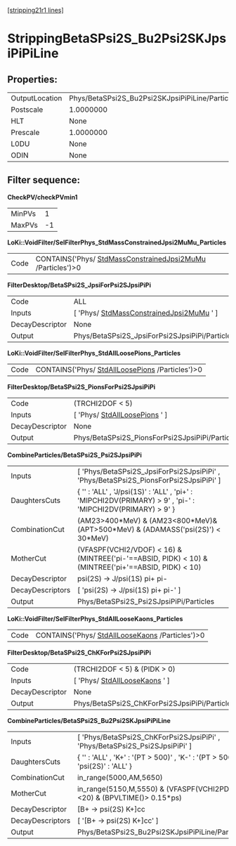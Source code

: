 [[stripping21r1 lines]](./stripping21r1-leptonic)

# StrippingBetaSPsi2S_Bu2Psi2SKJpsiPiPiLine

## Properties:

|                |                                                 |
|----------------|-------------------------------------------------|
| OutputLocation | Phys/BetaSPsi2S_Bu2Psi2SKJpsiPiPiLine/Particles |
| Postscale      | 1.0000000                                       |
| HLT            | None                                            |
| Prescale       | 1.0000000                                       |
| L0DU           | None                                            |
| ODIN           | None                                            |

## Filter sequence:

**CheckPV/checkPVmin1**

|        |     |
|--------|-----|
| MinPVs | 1   |
| MaxPVs | -1  |

**LoKi::VoidFilter/SelFilterPhys_StdMassConstrainedJpsi2MuMu_Particles**

|      |                                                                                                            |
|------|------------------------------------------------------------------------------------------------------------|
| Code | CONTAINS('Phys/ [StdMassConstrainedJpsi2MuMu](./stripping21r1-stdmassconstrainedjpsi2mumu) /Particles')\>0 |

**FilterDesktop/BetaSPsi2S_JpsiForPsi2SJpsiPiPi**

|                 |                                                                                           |
|-----------------|-------------------------------------------------------------------------------------------|
| Code            | ALL                                                                                       |
| Inputs          | [ 'Phys/ [StdMassConstrainedJpsi2MuMu](./stripping21r1-stdmassconstrainedjpsi2mumu) ' ] |
| DecayDescriptor | None                                                                                      |
| Output          | Phys/BetaSPsi2S_JpsiForPsi2SJpsiPiPi/Particles                                            |

**LoKi::VoidFilter/SelFilterPhys_StdAllLoosePions_Particles**

|      |                                                                                      |
|------|--------------------------------------------------------------------------------------|
| Code | CONTAINS('Phys/ [StdAllLoosePions](./stripping21r1-stdallloosepions) /Particles')\>0 |

**FilterDesktop/BetaSPsi2S_PionsForPsi2SJpsiPiPi**

|                 |                                                                     |
|-----------------|---------------------------------------------------------------------|
| Code            | (TRCHI2DOF \< 5)                                                    |
| Inputs          | [ 'Phys/ [StdAllLoosePions](./stripping21r1-stdallloosepions) ' ] |
| DecayDescriptor | None                                                                |
| Output          | Phys/BetaSPsi2S_PionsForPsi2SJpsiPiPi/Particles                     |

**CombineParticles/BetaSPsi2S_Psi2SJpsiPiPi**

|                  |                                                                                                              |
|------------------|--------------------------------------------------------------------------------------------------------------|
| Inputs           | [ 'Phys/BetaSPsi2S_JpsiForPsi2SJpsiPiPi' , 'Phys/BetaSPsi2S_PionsForPsi2SJpsiPiPi' ]                       |
| DaughtersCuts    | { '' : 'ALL' , 'J/psi(1S)' : 'ALL' , 'pi+' : 'MIPCHI2DV(PRIMARY) \> 9' , 'pi-' : 'MIPCHI2DV(PRIMARY) \> 9' } |
| CombinationCut   | (AM23\>400\*MeV) & (AM23\<800\*MeV)&(APT\>500\*MeV) & (ADAMASS('psi(2S)') \< 30\*MeV)                        |
| MotherCut        | (VFASPF(VCHI2/VDOF) \< 16) & (MINTREE('pi-'==ABSID, PIDK) \< 10) & (MINTREE('pi+'==ABSID, PIDK) \< 10)       |
| DecayDescriptor  | psi(2S) -\> J/psi(1S) pi+ pi-                                                                                |
| DecayDescriptors | [ 'psi(2S) -\> J/psi(1S) pi+ pi-' ]                                                                        |
| Output           | Phys/BetaSPsi2S_Psi2SJpsiPiPi/Particles                                                                      |

**LoKi::VoidFilter/SelFilterPhys_StdAllLooseKaons_Particles**

|      |                                                                                      |
|------|--------------------------------------------------------------------------------------|
| Code | CONTAINS('Phys/ [StdAllLooseKaons](./stripping21r1-stdallloosekaons) /Particles')\>0 |

**FilterDesktop/BetaSPsi2S_ChKForPsi2SJpsiPiPi**

|                 |                                                                     |
|-----------------|---------------------------------------------------------------------|
| Code            | (TRCHI2DOF \< 5) & (PIDK \> 0)                                      |
| Inputs          | [ 'Phys/ [StdAllLooseKaons](./stripping21r1-stdallloosekaons) ' ] |
| DecayDescriptor | None                                                                |
| Output          | Phys/BetaSPsi2S_ChKForPsi2SJpsiPiPi/Particles                       |

**CombineParticles/BetaSPsi2S_Bu2Psi2SKJpsiPiPiLine**

|                  |                                                                                  |
|------------------|----------------------------------------------------------------------------------|
| Inputs           | [ 'Phys/BetaSPsi2S_ChKForPsi2SJpsiPiPi' , 'Phys/BetaSPsi2S_Psi2SJpsiPiPi' ]    |
| DaughtersCuts    | { '' : 'ALL' , 'K+' : '(PT \> 500)' , 'K-' : '(PT \> 500)' , 'psi(2S)' : 'ALL' } |
| CombinationCut   | in_range(5000,AM,5650)                                                           |
| MotherCut        | in_range(5150,M,5550) & (VFASPF(VCHI2PDOF)\<20) & (BPVLTIME()\> 0.15\*ps)        |
| DecayDescriptor  | [B+ -\> psi(2S) K+]cc                                                          |
| DecayDescriptors | [ '[B+ -\> psi(2S) K+]cc' ]                                                  |
| Output           | Phys/BetaSPsi2S_Bu2Psi2SKJpsiPiPiLine/Particles                                  |
